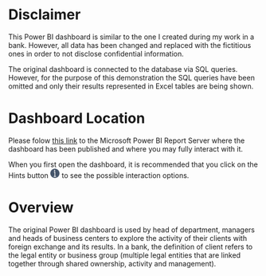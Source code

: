 # Disclaimer
This Power BI dashboard is similar to the one I created during my work in a bank. However, all data has been changed and replaced with the fictitious ones in order to not disclose confidential information.

The original dashboard is connected to the database via SQL queries. However, for the purpose of this demonstration the SQL queries have been omitted and only their results represented in Excel tables are being shown.
# Dashboard Location
Please folow [this link](https://app.powerbi.com/view?r=eyJrIjoiMDU3Y2YwNzItOTA0MC00M2Y0LThmM2UtNzFkN2Y1MTU0YjQyIiwidCI6IjUwYjA5MzA5LTEzMzgtNDRiZi1hODRkLTc1ZTcxYTgzOWFlNSIsImMiOjl9) to the Microsoft Power BI Report Server where the dashboard has been published and where you may fully interact with it.

When you first open the dashboard, it is recommended that you click on the Hints button <img src="https://github.com/oleksii-kosianchuk/fx-dashboard/blob/main/Hints.png" width="19" height="19"> to see the possible interaction options.
# Overview
The original Power BI dashboard is used by head of department, managers and heads of business centers to explore the activity of their clients with foreign exchange and its results. In a bank, the definition of client  refers to the legal entity or business group (multiple legal entities that are linked together through shared ownership, activity and management).
